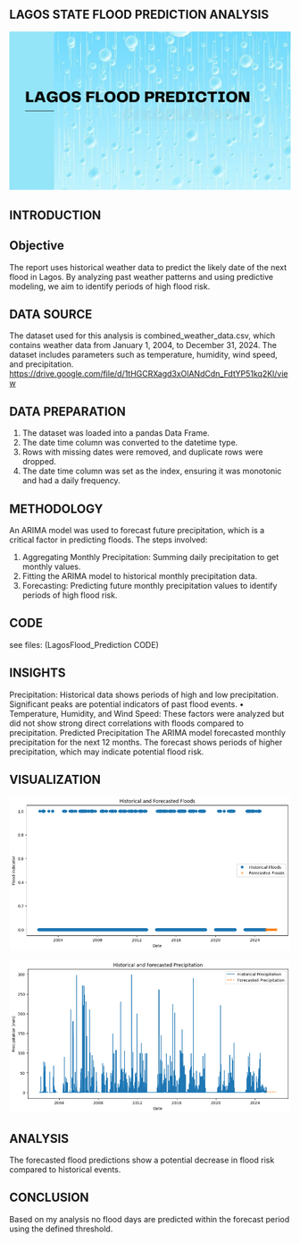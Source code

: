 ## LAGOS STATE FLOOD PREDICTION ANALYSIS 

![](RainCoverPage.png)
## INTRODUCTION
## Objective

The report uses historical weather data to predict the likely date of the next flood in Lagos. By analyzing past weather patterns and using predictive modeling, we aim to identify periods of high flood risk.

## DATA SOURCE
The dataset used for this analysis is combined_weather_data.csv, which contains weather data from January 1, 2004, to December 31, 2024. The dataset includes parameters such as temperature, humidity, wind speed, and precipitation. https://drive.google.com/file/d/1tHGCRXagd3xOlANdCdn_FdtYP51kq2Kl/view

## DATA PREPARATION
1.	The dataset was loaded into a pandas Data Frame.
2.	The date time column was converted to the datetime type.
3.	Rows with missing dates were removed, and duplicate rows were dropped.
4.	The date time column was set as the index, ensuring it was monotonic and had a daily frequency.
   
## METHODOLOGY
An ARIMA model was used to forecast future precipitation, which is a critical factor in predicting floods. The steps involved:
1.	Aggregating Monthly Precipitation: Summing daily precipitation to get monthly values.
2.	 Fitting the ARIMA model to historical monthly precipitation data.
3.	Forecasting: Predicting future monthly precipitation values to identify periods of high flood risk.
   
## CODE
see files: (LagosFlood_Prediction CODE)

## INSIGHTS
Precipitation: Historical data shows periods of high and low precipitation. Significant peaks are potential indicators of past flood events.
•	Temperature, Humidity, and Wind Speed: These factors were analyzed but did not show strong direct correlations with floods compared to precipitation.
Predicted Precipitation
The ARIMA model forecasted monthly precipitation for the next 12 months. The forecast shows periods of higher precipitation, which may indicate potential flood risk.

## VISUALIZATION

![](Historicalandforcastedflood.png)

![](HistoricalandForcastedPrecipitation.png)

## ANALYSIS
The forecasted flood predictions show a potential decrease in flood risk compared to historical events.

## CONCLUSION
Based on my analysis no flood days are predicted within the forecast period using the defined threshold.

